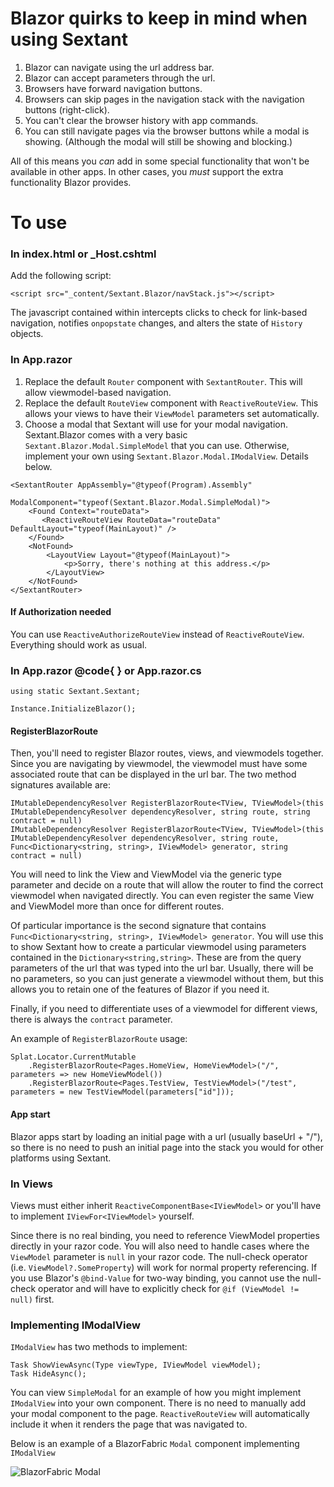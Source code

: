 # Blazor quirks to keep in mind when using Sextant
1. Blazor can navigate using the url address bar.
2. Blazor can accept parameters through the url.
3. Browsers have forward navigation buttons.
4. Browsers can skip pages in the navigation stack with the navigation buttons (right-click).
5. You can't clear the browser history with app commands.
6. You can still navigate pages via the browser buttons while a modal is showing.  (Although the modal will still be showing and blocking.)

All of this means you _can_ add in some special functionality that won't be available in other apps.  In other cases, you *must* support the extra functionality Blazor provides.

# To use

### In index.html or \_Host.cshtml
Add the following script:
```
<script src="_content/Sextant.Blazor/navStack.js"></script>
```
The javascript contained within intercepts clicks to check for link-based navigation, notifies `onpopstate` changes, and alters the state of `History` objects.

### In App.razor

1.  Replace the default `Router` component with `SextantRouter`.  This will allow viewmodel-based navigation.  
2.  Replace the default `RouteView` component with `ReactiveRouteView`.  This allows your views to have their `ViewModel` parameters set automatically.
3.  Choose a modal that Sextant will use for your modal navigation.  Sextant.Blazor comes with a very basic `Sextant.Blazor.Modal.SimpleModel` that you can use.  Otherwise, implement your own using `Sextant.Blazor.Modal.IModalView`. Details below.

```
<SextantRouter AppAssembly="@typeof(Program).Assembly"
               ModalComponent="typeof(Sextant.Blazor.Modal.SimpleModal)">
    <Found Context="routeData">
       <ReactiveRouteView RouteData="routeData" DefaultLayout="typeof(MainLayout)" />
    </Found>
    <NotFound>
        <LayoutView Layout="@typeof(MainLayout)">
            <p>Sorry, there's nothing at this address.</p>
        </LayoutView>
    </NotFound>
</SextantRouter>
```
#### If Authorization needed
You can use `ReactiveAuthorizeRouteView` instead of `ReactiveRouteView`.  Everything should work as usual.

### In App.razor @code{ } or App.razor.cs
```
using static Sextant.Sextant;

Instance.InitializeBlazor();
```
#### RegisterBlazorRoute
Then, you'll need to register Blazor routes, views, and viewmodels together.  Since you are navigating by viewmodel, the viewmodel must have some associated route that can be displayed in the url bar.  The two method signatures available are:
```
IMutableDependencyResolver RegisterBlazorRoute<TView, TViewModel>(this IMutableDependencyResolver dependencyResolver, string route, string contract = null)
IMutableDependencyResolver RegisterBlazorRoute<TView, TViewModel>(this IMutableDependencyResolver dependencyResolver, string route, Func<Dictionary<string, string>, IViewModel> generator, string contract = null)
```
You will need to link the View and ViewModel via the generic type parameter and decide on a route that will allow the router to find the correct viewmodel when navigated directly.  You can even register the same View and ViewModel more than once for different routes.

Of particular importance is the second signature that contains `Func<Dictionary<string, string>, IViewModel> generator`.  You will use this to show Sextant how to create a particular viewmodel using parameters contained in the `Dictionary<string,string>`.  These are from the query parameters of the url that was typed into the url bar.  Usually, there will be no parameters, so you can just generate a viewmodel without them, but this allows you to retain one of the features of Blazor if you need it.

Finally, if you need to differentiate uses of a viewmodel for different views, there is always the `contract` parameter.

An example of `RegisterBlazorRoute` usage:
```
Splat.Locator.CurrentMutable
    .RegisterBlazorRoute<Pages.HomeView, HomeViewModel>("/", parameters => new HomeViewModel())
    .RegisterBlazorRoute<Pages.TestView, TestViewModel>("/test", parameters = new TestViewModel(parameters["id"]));
```

#### App start
Blazor apps start by loading an initial page with a url (usually baseUrl + "/"), so there is no need to push an initial page into the stack you would for other platforms using Sextant.

### In Views 
Views must either inherit `ReactiveComponentBase<IViewModel>` or you'll have to implement `IViewFor<IViewModel>` yourself.

Since there is no real binding, you need to reference ViewModel properties directly in your razor code.  You will also need to handle cases where the `ViewModel` parameter is `null` in your razor code.  The null-check operator (i.e. `ViewModel?.SomeProperty`) will work for normal property referencing.  If you use Blazor's `@bind-Value` for two-way binding, you cannot use the null-check operator and will have to explicitly check for `@if (ViewModel != null)` first.

### Implementing IModalView
`IModalView` has two methods to implement:
```
Task ShowViewAsync(Type viewType, IViewModel viewModel);
Task HideAsync();
```
You can view `SimpleModal` for an example of how you might implement `IModalView` into your own component. There is no need to manually add your modal component to the page.  `ReactiveRouteView` will automatically include it when it renders the page that was navigated to.

Below is an example of a BlazorFabric `Modal` component implementing `IModalView`

![BlazorFabric Modal](https://media.giphy.com/media/IeivavX2xDqscZublS/giphy.gif)

